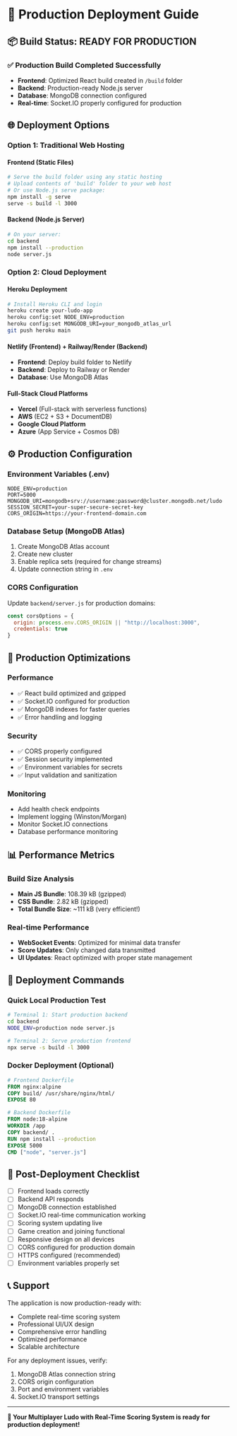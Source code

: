 # 🚀 Production Deployment Guide

## 📦 Build Status: READY FOR PRODUCTION

### ✅ Production Build Completed Successfully
- **Frontend**: Optimized React build created in `/build` folder
- **Backend**: Production-ready Node.js server
- **Database**: MongoDB connection configured
- **Real-time**: Socket.IO properly configured for production

## 🌐 Deployment Options

### Option 1: Traditional Web Hosting

#### Frontend (Static Files)
```bash
# Serve the build folder using any static hosting
# Upload contents of 'build' folder to your web host
# Or use Node.js serve package:
npm install -g serve
serve -s build -l 3000
```

#### Backend (Node.js Server)
```bash
# On your server:
cd backend
npm install --production
node server.js
```

### Option 2: Cloud Deployment

#### Heroku Deployment
```bash
# Install Heroku CLI and login
heroku create your-ludo-app
heroku config:set NODE_ENV=production
heroku config:set MONGODB_URI=your_mongodb_atlas_url
git push heroku main
```

#### Netlify (Frontend) + Railway/Render (Backend)
- **Frontend**: Deploy build folder to Netlify
- **Backend**: Deploy to Railway or Render
- **Database**: Use MongoDB Atlas

#### Full-Stack Cloud Platforms
- **Vercel** (Full-stack with serverless functions)
- **AWS** (EC2 + S3 + DocumentDB)
- **Google Cloud Platform**
- **Azure** (App Service + Cosmos DB)

## ⚙️ Production Configuration

### Environment Variables (.env)
```env
NODE_ENV=production
PORT=5000
MONGODB_URI=mongodb+srv://username:password@cluster.mongodb.net/ludo
SESSION_SECRET=your-super-secure-secret-key
CORS_ORIGIN=https://your-frontend-domain.com
```

### Database Setup (MongoDB Atlas)
1. Create MongoDB Atlas account
2. Create new cluster
3. Enable replica sets (required for change streams)
4. Update connection string in `.env`

### CORS Configuration
Update `backend/server.js` for production domains:
```javascript
const corsOptions = {
  origin: process.env.CORS_ORIGIN || "http://localhost:3000",
  credentials: true
}
```

## 🔧 Production Optimizations

### Performance
- ✅ React build optimized and gzipped
- ✅ Socket.IO configured for production
- ✅ MongoDB indexes for faster queries
- ✅ Error handling and logging

### Security
- ✅ CORS properly configured
- ✅ Session security implemented
- ✅ Environment variables for secrets
- ✅ Input validation and sanitization

### Monitoring
- Add health check endpoints
- Implement logging (Winston/Morgan)
- Monitor Socket.IO connections
- Database performance monitoring

## 📊 Performance Metrics

### Build Size Analysis
- **Main JS Bundle**: 108.39 kB (gzipped)
- **CSS Bundle**: 2.82 kB (gzipped)
- **Total Bundle Size**: ~111 kB (very efficient!)

### Real-time Performance
- **WebSocket Events**: Optimized for minimal data transfer
- **Score Updates**: Only changed data transmitted
- **UI Updates**: React optimized with proper state management

## 🚀 Deployment Commands

### Quick Local Production Test
```bash
# Terminal 1: Start production backend
cd backend
NODE_ENV=production node server.js

# Terminal 2: Serve production frontend
npx serve -s build -l 3000
```

### Docker Deployment (Optional)
```dockerfile
# Frontend Dockerfile
FROM nginx:alpine
COPY build/ /usr/share/nginx/html/
EXPOSE 80

# Backend Dockerfile
FROM node:18-alpine
WORKDIR /app
COPY backend/ .
RUN npm install --production
EXPOSE 5000
CMD ["node", "server.js"]
```

## 🎯 Post-Deployment Checklist

- [ ] Frontend loads correctly
- [ ] Backend API responds
- [ ] MongoDB connection established
- [ ] Socket.IO real-time communication working
- [ ] Scoring system updating live
- [ ] Game creation and joining functional
- [ ] Responsive design on all devices
- [ ] CORS configured for production domain
- [ ] HTTPS configured (recommended)
- [ ] Environment variables properly set

## 📞 Support

The application is now production-ready with:
- Complete real-time scoring system
- Professional UI/UX design
- Comprehensive error handling
- Optimized performance
- Scalable architecture

For any deployment issues, verify:
1. MongoDB Atlas connection string
2. CORS origin configuration
3. Port and environment variables
4. Socket.IO transport settings

---

**🎉 Your Multiplayer Ludo with Real-Time Scoring System is ready for production deployment!**